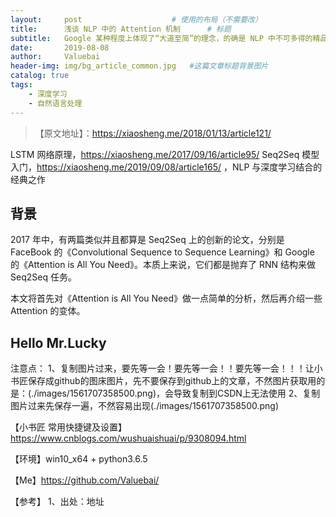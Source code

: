 ```yaml
---
layout:     post					# 使用的布局（不需要改）
title:      浅谈 NLP 中的 Attention 机制		# 标题
subtitle:   Google 某种程度上体现了“大道至简”的理念，的确是 NLP 中不可多得的精品。    			#副标题
date:       2019-08-08
author:     Valuebai
header-img: img/bg_article_common.jpg 	#这篇文章标题背景图片
catalog: true
tags:
    - 深度学习
    - 自然语言处理
---
```



> 【原文地址】：https://xiaosheng.me/2018/01/13/article121/

LSTM 网络原理，https://xiaosheng.me/2017/09/16/article95/
Seq2Seq 模型入门，https://xiaosheng.me/2019/09/08/article165/  ，NLP 与深度学习结合的经典之作


## 背景

2017 年中，有两篇类似并且都算是 Seq2Seq 上的创新的论文，分别是 FaceBook 的《Convolutional Sequence to Sequence Learning》和 Google 的《Attention is All You Need》。本质上来说，它们都是抛弃了 RNN 结构来做 Seq2Seq 任务。

本文将首先对《Attention is All You Need》做一点简单的分析，然后再介绍一些 Attention 的变体。

## Hello Mr.Lucky


注意点：
1、复制图片过来，要先等一会！要先等一会！！要先等一会！！！让小书匠保存成github的图床图片，先不要保存到github上的文章，不然图片获取用的是：(./images/1561707358500.png)，会导致复制到CSDN上无法使用
2、复制图片过来先保存一遍，不然容易出现(./images/1561707358500.png)



【小书匠 常用快捷键及设置】https://www.cnblogs.com/wushuaishuai/p/9308094.html



【环境】win10_x64 + python3.6.5


【Me】https://github.com/Valuebai/


【参考】
1、出处：地址